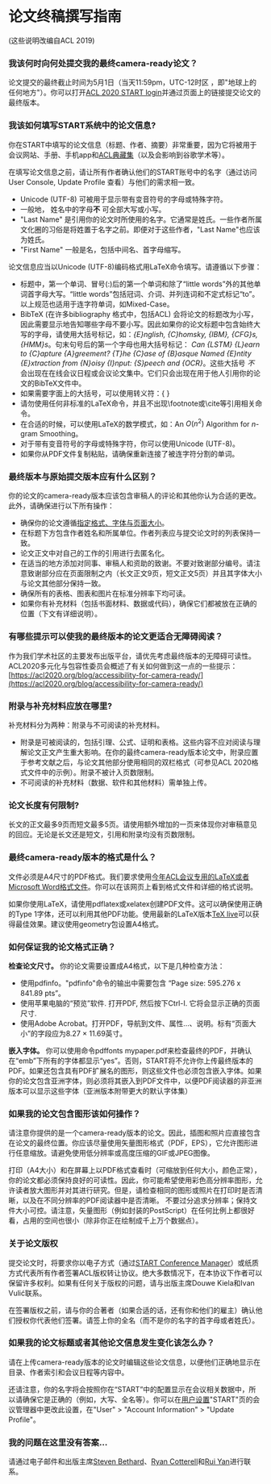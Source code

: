 # 论文终稿撰写指南
(这些说明改编自ACL 2019)

### 我该何时向何处提交我的最终camera-ready论文？

论文提交的最终截止时间为5月1日（当天11:59pm，UTC-12时区 ，即"地球上的任何地方"）。你可以打开[ACL 2020 START login](https://www.softconf.com/acl2020/papers/)并通过页面上的链接提交论文的最终版本。

### 我该如何填写START系统中的论文信息?

你在START中填写的论文信息（标题、作者、摘要）非常重要，因为它将被用于会议网站、手册、手机app和[ACL典藏集](http://www.aclweb.org/anthology/)（以及会影响到谷歌学术等）。

在填写论文信息之前，请让所有作者确认他们的START账号中的名字（通过访问User Console, Update Profile 查看）与他们的需求相一致。<br/>
- Unicode (UTF-8) 可被用于显示带有变音符号的字母或特殊字符。
- 一般地， 姓名中的字母<b>不</b> 可全部大写或小写。
-  "Last Name" 是引用你的论文时所使用的名字。它通常是姓氏。一些作者所属文化圈的习俗是将姓置于名字之前。即便对于这些作者，"Last Name"也应该为姓氏。
- "First Name" 一般是名，包括中间名、首字母缩写。

论文信息应当以Unicode (UTF-8)编码格式用LaTeX命令填写。请遵循以下步骤：<br/>
- 标题中，第一个单词、冒号(:)后的第一个单词和除了“little words”外的其他单词首字母大写。“little words”包括冠词、介词、并列连词和不定式标记“to”。 以上规范也适用于连字符单词，如Mixed-Case。
- BibTeX (在许多bibliography 格式中，包括ACL) 会将论文的标题改为小写，因此需要显示地告知哪些字母不要小写。因此如果你的论文标题中包含始终大写的字母，请使用大括号标记，如：<i>{E}nglish, {C}homsky, {IBM}, {CFG}s, {HMM}s</i>。句末句号后的第一个字母也用大括号标记： <i>Can {LSTM} {L}earn to {C}apture {A}greement? {T}he {C}ase of {B}asque Named {E}ntity {E}xtraction from {N}oisy {I}nput: {S}peech and {OCR}</i>。这些大括号 _不_ 会出现在在线会议日程或会议论文集中。它们只会出现在用于他人引用你的论文的BibTeX文件中。
- 如果需要字面上的大括号，可以使用转义符：\{ \}
- 请勿使用任何非标准的LaTeX命令，并且不出现\footnote或\cite等引用相关命令。
- 在合适的时候，可以使用LaTeX的数学模式，如：An $O(n^2)$ Algorithm for $n$-gram Smoothing。
- 对于带有变音符号的字母或特殊字符，你可以使用Unicode (UTF-8)。
- 如果你从PDF文件复制粘贴，请确保重新连接了被连字符分割的单词。

### 最终版本与原始提交版本应有什么区别？

你的论文的camera-ready版本应该包含审稿人的评论和其他你认为合适的更改。此外，请确保进行以下所有操作：<br/>
- 确保你的论文遵循[指定格式、字体与页面大小](https://acl2020.org/calls/papers/)。
- 在标题下方包含作者姓名和所属单位。作者列表应与提交论文时的列表保持一致。
- 论文正文中对自己的工作的引用进行去匿名化。
- 在适当的地方添加对同事、审稿人和资助的致谢。不要对致谢部分编号。请注意致谢部分应在页面限制之内（长文正文9页，短文正文5页）并且其字体大小与论文其他部分保持一致。
- 确保所有的表格、图表和图片在标准分辨率下均可读。
- 如果你有补充材料（包括书面材料、数据或代码），确保它们都被放在正确的位置（下文有详细说明）。

### 有哪些提示可以使我的最终版本的论文更适合无障碍阅读？

作为我们学术社区的主要发布出版平台，请优先考虑最终版本的无障碍可读性。ACL2020多元化与包容性委员会概述了有关如何做到这一点的一些提示：[https://acl2020.org/blog/accessibility-for-camera-ready/](https://acl2020.org/blog/accessibility-for-camera-ready/)

### 附录与补充材料应放在哪里?

补充材料分为两种：附录与不可阅读的补充材料。<br/>
- 附录是可被阅读的，包括引理、公式、证明和表格。这些内容不应对阅读与理解论文正文产生重大影响。在你的最终camera-ready版本论文中，附录应置于参考文献之后，与论文其他部分使用相同的双栏格式（可参见ACL 2020格式文件中的示例）。附录不被计入页数限制。
- 不可阅读的补充材料（数据、软件和其他材料）需单独上传。 

### 论文长度有何限制?

长文的正文最多9页而短文最多5页。请使用额外增加的一页来体现你对审稿意见的回应。无论是长文还是短文，引用和附录均没有页数限制。

### 最终camera-ready版本的格式是什么？

文件必须是A4尺寸的PDF格式。我们要求使用[今年ACL会议专用的LaTeX或者Microsoft Word格式文件](http://acl2020.org/downloads/acl2020-templates.zip)。你可以在该网页上看到格式文件和详细的格式说明。

如果你使用LaTeX，请使用pdflatex或xelatex创建PDF文件。这可以确保使用正确的Type 1字体，还可以利用其他PDF功能。使用最新的LaTeX版本[TeX live](http://www.tug.org/texlive/)可以获得最佳效果。建议使用geometry包设置A4格式。

### 如何保证我的论文格式正确？

<b>检查论文尺寸。</b> 你的论文需要设置成A4格式，以下是几种检查方法：<br/>
- 使用pdfinfo。"pdfinfo"命令的输出中需要包含 “Page size: 595.276 x 841.89 pts”。
- 使用苹果电脑的“预览”软件. 打开PDF, 然后按下Ctrl-I. 它将会显示正确的页面尺寸.
- 使用Adobe Acrobat。打开PDF，导航到文件、属性…、说明。标有“页面大小”的字段应为8.27 × 11.69英寸。

<b>嵌入字体。</b> 你可以使用命令pdffonts mypaper.pdf来检查最终的PDF，并确认在“emb”下所有的字体都显示“yes”。否则，START将不允许你上传最终版本的PDF。如果还包含具有PDF扩展名的图形，则这些文件也必须包含嵌入字体。如果你的论文包含亚洲字体，则必须将其嵌入到PDF文件中，以便PDF阅读器的非亚洲版本可以显示这些字体（亚洲版本附带更大的默认字体集）

### 如果我的论文包含图形该如何操作？

请注意你提供的是一个camera-ready版本的论文。因此，插图和照片应直接包含在论文的最终位置。你应该尽量使用矢量图形格式（PDF，EPS），它允许图形进行任意缩放。请避免使用低分辨率或高度压缩的GIF或JPEG图像。

打印（A4大小）和在屏幕上以PDF格式查看时（可缩放到任何大小，颜色正常），你的论文都必须保持良好的可读性。因此，你可能希望使用彩色高分辨率图形，允许读者放大图形并对其进行研究。但是，请检查相同的图形或照片在打印时是否清晰，以及在不同分辨率的PDF阅读器中是否清晰。
不要过分追求分辨率；保持文件大小可控。请注意，矢量图形（例如封装的PostScript）在任何比例上都很好看，占用的空间也很小（除非你正在绘制成千上万个数据点）。

### 关于论文版权

提交论文时，将要求你以电子方式（通过[START Conference Manager](https://www.softconf.com/acl2020/papers/)）或纸质方式代表所有作者签署ACL版权转让协议。绝大多数情况下，在本协议下作者可以保留许多权利。如果有任何关于版权的问题，请与出版主席Douwe Kiela和Ivan Vulić联系。

在签署版权之前，请与你的合著者（如果合适的话，还有你和他们的雇主）确认他们授权你代表他们签署。请签上你的全名（而不是你的名字的首字母或者姓氏）。

### 如果我的论文标题或者其他论文信息发生变化该怎么办？​

请在上传camera-ready版本的论文时编辑这些论文信息，以便他们正确地显示在目录、作者索引和会议日程等内容中。

还请注意，你的名字将会按照你在“START”中的配置显示在会议相关数据中，所以请确保它是正确的（例如，大写、全名等）。你可以在[用户设置](https://www.softconf.com/acl2020/super/scmd.cgi?ucmd=updateProfile)"START"页的会议管理器中更改此设置，在"User" > "Account Information" > "Update Profile"。

### 我的问题在这里没有答案...

请通过电子邮件和出版主席[Steven Bethard](https://bethard.faculty.arizona.edu/)、[Ryan Cotterell](https://ryancotterell.github.io/)和[Rui Yan](http://www.ruiyan.me/)进行联系。